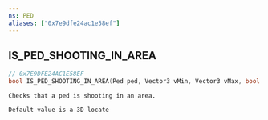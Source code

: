 ```yaml
---
ns: PED
aliases: ["0x7e9dfe24ac1e58ef"]
---
```

## IS_PED_SHOOTING_IN_AREA

```c
// 0x7E9DFE24AC1E58EF
bool IS_PED_SHOOTING_IN_AREA(Ped ped, Vector3 vMin, Vector3 vMax, bool HighlightArea, bool Do3DCheck);
```

```
Checks that a ped is shooting in an area.

Default value is a 3D locate
```

